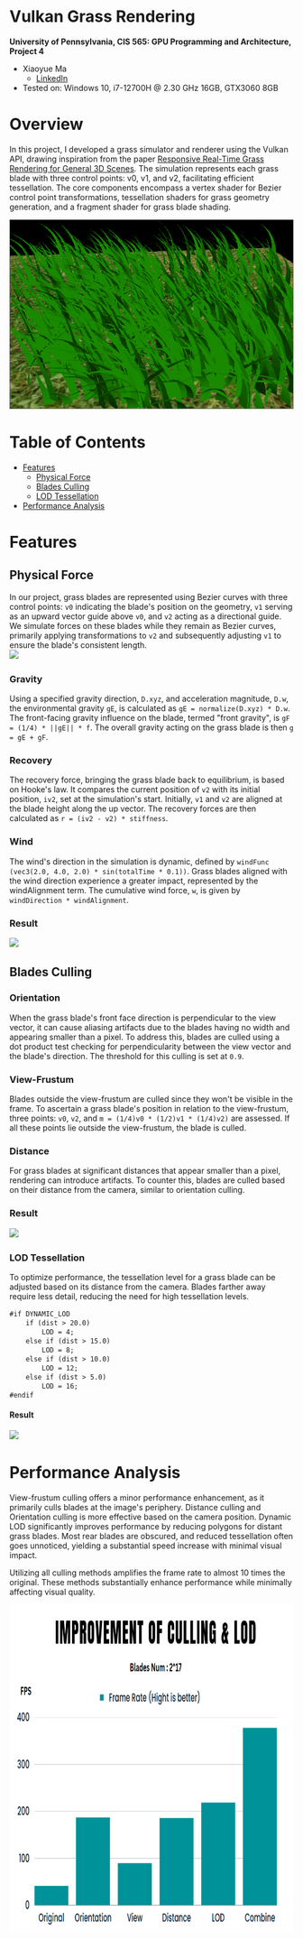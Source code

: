 Vulkan Grass Rendering
==================================

**University of Pennsylvania, CIS 565: GPU Programming and Architecture, Project 4**

* Xiaoyue Ma
  * [LinkedIn](https://www.linkedin.com/in/xiaoyue-ma-6b268b193/)
* Tested on: Windows 10, i7-12700H @ 2.30 GHz 16GB, GTX3060 8GB

# Overview

In this project, I developed a grass simulator and renderer using the Vulkan API, drawing inspiration from the paper [Responsive Real-Time Grass Rendering for General 3D Scenes](https://www.cg.tuwien.ac.at/research/publications/2017/JAHRMANN-2017-RRTG/JAHRMANN-2017-RRTG-draft.pdf). The simulation represents each grass blade with three control points: v0, v1, and v2, facilitating efficient tessellation. The core components encompass a vertex shader for Bezier control point transformations, tessellation shaders for grass geometry generation, and a fragment shader for grass blade shading.   

![](img/result.gif)

# Table of Contents  
* [Features](#features)  
	* [Physical Force](#force)
	* [Blades Culling](#culling)
	* [LOD Tessellation](#lod)
* [Performance Analysis](#performance)   


# <a name="features"> Features</a>
## <a name="force">Physical Force</a>
In our project, grass blades are represented using Bezier curves with three control points: `v0` indicating the blade's position on the geometry, `v1` serving as an upward vector guide above `v0`, and `v2` acting as a directional guide. We simulate forces on these blades while they remain as Bezier curves, primarily applying transformations to `v2` and subsequently adjusting `v1` to ensure the blade's consistent length.  
![](img/blade_model.jpg)

### Gravity
Using a specified gravity direction, `D.xyz`, and acceleration magnitude, `D.w`, the environmental gravity `gE`, is calculated as `gE = normalize(D.xyz) * D.w`. The front-facing gravity influence on the blade, termed "front gravity", is `gF = (1/4) * ||gE|| * f`. The overall gravity acting on the grass blade is then `g = gE + gF`.

### Recovery
The recovery force, bringing the grass blade back to equilibrium, is based on Hooke's law. It compares the current position of `v2` with its initial position, `iv2`, set at the simulation's start. Initially, `v1` and `v2` are aligned at the blade height along the up vector. The recovery forces are then calculated as `r = (iv2 - v2) * stiffness`.

### Wind
The wind's direction in the simulation is dynamic, defined by `windFunc (vec3(2.0, 4.0, 2.0) * sin(totalTime * 0.1))`. Grass blades aligned with the wind direction experience a greater impact, represented by the windAlignment term. The cumulative wind force, `w`, is given by `windDirection * windAlignment`.

### Result
![](img/force.gif)

## <a name="culling">Blades Culling</a>
### Orientation

When the grass blade's front face direction is perpendicular to the view vector, it can cause aliasing artifacts due to the blades having no width and appearing smaller than a pixel. To address this, blades are culled using a dot product test checking for perpendicularity between the view vector and the blade's direction. The threshold for this culling is set at `0.9`.

### View-Frustum
  
Blades outside the view-frustum are culled since they won't be visible in the frame. To ascertain a grass blade's position in relation to the view-frustum, three points: `v0`, `v2`, and `m = (1/4)v0 * (1/2)v1 * (1/4)v2)` are assessed. If all these points lie outside the view-frustum, the blade is culled.

### Distance

For grass blades at significant distances that appear smaller than a pixel, rendering can introduce artifacts. To counter this, blades are culled based on their distance from the camera, similar to orientation culling.

### Result
![](img/culling.gif)

### <a name="lod">LOD Tessellation</a>

To optimize performance, the tessellation level for a grass blade can be adjusted based on its distance from the camera. Blades farther away require less detail, reducing the need for high tessellation levels.

```
#if DYNAMIC_LOD
    if (dist > 20.0)
    	LOD = 4;
    else if (dist > 15.0)
    	LOD = 8;
    else if (dist > 10.0)
    	LOD = 12;
    else if (dist > 5.0)
    	LOD = 16;
#endif
```
#### Result

![](img/lod.gif)


# <a name="performance">Performance Analysis</a>
View-frustum culling offers a minor performance enhancement, as it primarily culls blades at the image's periphery. Distance culling and Orientation culling is more effective based on the camera position. Dynamic LOD significantly improves performance by reducing polygons for distant grass blades. Most rear blades are obscured, and reduced tessellation often goes unnoticed, yielding a substantial speed increase with minimal visual impact.

Utilizing all culling methods amplifies the frame rate to almost 10 times the original. These methods substantially enhance performance while minimally affecting visual quality.

<p align="center">
  <img width="800" height="580" src="img/chart.png" alt="Chart">
</p> 


